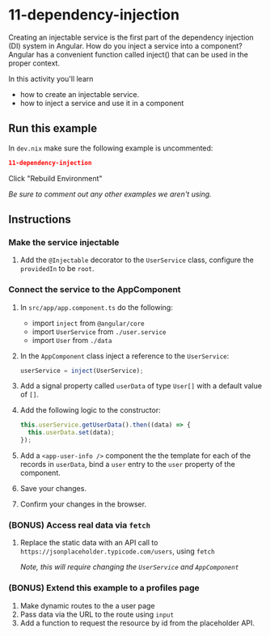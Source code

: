 # 11-dependency-injection

Creating an injectable service is the first part of the dependency injection (DI) system in Angular. How do you inject a service into a component? Angular has a convenient function called inject() that can be used in the proper context.

In this activity you'll learn

- how to create an injectable service.
- how to inject a service and use it in a component

## Run this example

In `dev.nix` make sure the following example is uncommented:

```json
11-dependency-injection
```

Click "Rebuild Environment"

_Be sure to comment out any other examples we aren't using._

## Instructions

### Make the service injectable

1. Add the `@Injectable` decorator to the `UserService` class, configure the `providedIn` to be `root`.

### Connect the service to the AppComponent

1. In `src/app/app.component.ts` do the following:

   - import `inject` from `@angular/core`
   - import `UserService` from `./user.service`
   - import `User` from `./data`

1. In the `AppComponent` class inject a reference to the `UserService`:

   ```typescript
   userService = inject(UserService);
   ```

1. Add a signal property called `userData` of type `User[]` with a default value of `[]`.

1. Add the following logic to the constructor:

   ```typescript
   this.userService.getUserData().then((data) => {
     this.userData.set(data);
   });
   ```

1. Add a `<app-user-info />` component the the template for each of the records in `userData`, bind a `user` entry to the `user` property of the component.

1. Save your changes.

1. Confirm your changes in the browser.

### (BONUS) Access real data via `fetch`

1. Replace the static data with an API call to `https://jsonplaceholder.typicode.com/users`, using `fetch`

   _Note, this will require changing the `UserService` and `AppComponent`_

### (BONUS) Extend this example to a profiles page

1. Make dynamic routes to the a user page
1. Pass data via the URL to the route using `input`
1. Add a function to request the resource by id from the placeholder API.
